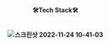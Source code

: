 <!--
**leesoyuun/leesoyuun** is a ✨ _special_ ✨ repository because its `README.md` (this file) appears on your GitHub profile.

Here are some ideas to get you started:

- 🔭 I’m currently working on ...
- 🌱 I’m currently learning ...
- 👯 I’m looking to collaborate on ...
- 🤔 I’m looking for help with ...
- 💬 Ask me about ...
- 📫 How to reach me: ...
- 😄 Pronouns: ...
- ⚡ Fun fact: ...
-->

<div align="center">
<b>🛠️Tech Stack🛠️<b><br>
  <br>
  
  
![스크린샷 2022-11-24 10-41-03](https://user-images.githubusercontent.com/51051548/203675341-b89784d8-aad9-4374-9c77-f219ba02bf2a.png)

</div>




